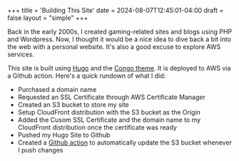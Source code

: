 +++
title = 'Building This Site'
date = 2024-08-07T12:45:01-04:00
draft = false
layout = "simple"
+++

Back in the early 2000s, I created gaming-related sites and blogs using PHP and Wordpress. Now, I thought it would be a nice idea to dive back a bit into the web with a personal website. It's also a good excuse to explore AWS services.

This site is built using [Hugo](https://gohugo.io/) and the [Congo theme](https://themes.gohugo.io/themes/congo/). It is deployed to AWS via a Github action.
Here's a quick rundown of what I did:
- Purchased a domain name
- Requested an SSL Certificate through AWS Certificate Manager
- Created an S3 bucket to store my site
- Setup CloudFront distribution with the S3 bucket as the Origin
- Added the Cusom SSL Certificate and the domain name to my CloudFront distribution once the certificate was ready
- Pushed my Hugo Site to Github
- Created a [Github action](https://github.com/rkhalife/rkhalife.ca/blob/main/.github/workflows/main.yml) to automatically update the S3 bucket whenever I push changes
